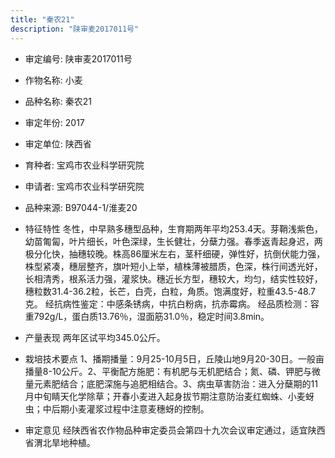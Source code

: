 ```yaml
---
title: "秦农21"
description: "陕审麦2017011号"
---
```

* 审定编号:  陕审麦2017011号

*  作物名称:  小麦

*  品种名称:  秦农21

*  审定年份:  2017

*  审定单位:  陕西省

* 育种者:  宝鸡市农业科学研究院

*  申请者:  宝鸡市农业科学研究院

*  品种来源:  B97044-1/淮麦20

*  特征特性
冬性，中早熟多穗型品种，生育期两年平均253.4天。芽鞘浅紫色，幼苗匍匐，叶片细长，叶色深绿，生长健壮，分蘖力强。春季返青起身迟，两极分化快，抽穗较晚。株高86厘米左右，茎秆细硬，弹性好，抗倒伏能力强，株型紧凑，穗层整齐，旗叶短小上举，植株薄被腊质，色深，株行间透光好，长相清秀，根系活力强，灌浆快。穗近长方型，穗较大，均匀，结实性较好，穗粒数31.4-36.2粒，长芒，白壳，白粒，角质。饱满度好，粒重43.5-48.7克。
经抗病性鉴定：中感条锈病，中抗白粉病，抗赤霉病。
经品质检测：容重792g/L，蛋白质13.76％，湿面筋31.0％，稳定时间3.8min。

*  产量表现
两年区试平均345.0公斤。

*  栽培技术要点
1、播期播量：9月25-10月5日，丘陵山地9月20-30日。一般亩播量8-10公斤。2、平衡配方施肥：有机肥与无机肥结合；氮、磷、钾肥与微量元素肥结合；底肥深施与追肥相结合。3、病虫草害防治：进入分蘖期的11月中旬睛天化学除草；开春小麦进入起身拔节期注意防治麦红蜘蛛、小麦蚜虫；中后期小麦灌浆过程中注意麦穗蚜的控制。

*  审定意见
经陕西省农作物品种审定委员会第四十九次会议审定通过，适宜陕西省渭北旱地种植。
